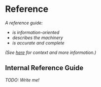 # Reference

_A reference guide:_

- _is information-oriented_
- _describes the machinery_
- _is accurate and complete_

_(See [here](https://www.divio.com/blog/documentation/) for context and more information.)_

## Internal Reference Guide

_TODO: Write me!_
